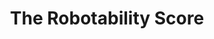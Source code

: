 ---
title: "The Robotability Score"
category: "paper"
venue: "ACM CHI '25"
tag: ""
youtubeId: "o52MZ1AHyjA"
pubDatetime: 2025-03-24
featured: true
tags: ["publication", "urban science", "human-robot interaction"]
pdf: "https://dl.acm.org/doi/full/10.1145/3706598.3714009"
site: "https://robotability.cornell.edu"
code: "https://github.com/IRL-CT/robotability-nyc"
order: 2
---